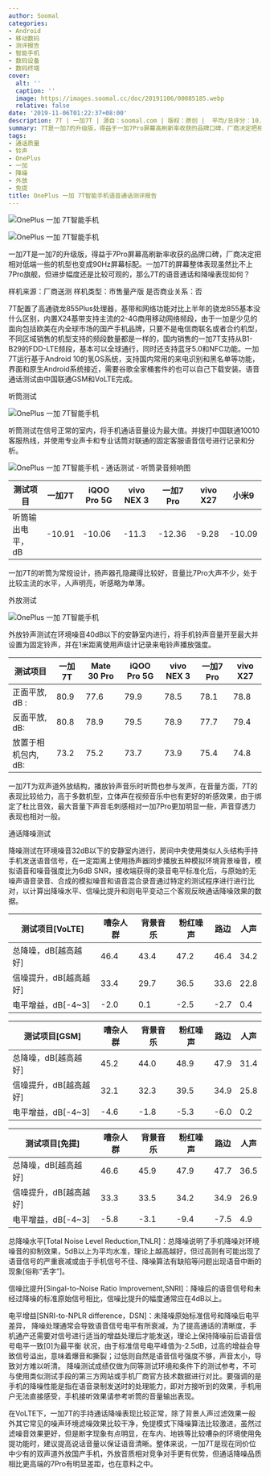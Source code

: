 ```yaml
---
author: Soomal
categories:
- Android
- 移动数码
- 测评报告
- 智能手机
- 数码设备
- 数码终端
cover:
  alt: ''
  caption: ''
  image: https://images.soomal.cc/doc/20191106/00085185.webp
  relative: false
date: '2019-11-06T01:22:37+08:00'
description: 7T | 一加7T | 源自：soomal.com | 版权：原创 |  平均/总评分：10.00/50
summary: 7T是一加7的升级版，得益于一加7Pro屏幕高刷新率收获的品牌口碑，厂商决定把相对低端一些的机型也变成90Hz屏幕标配。一加7T的屏幕表现虽然比不上7Pro旗舰，但整体进步还是比较可观的，那么7T的语音通话和降噪表现如何？
tags:
- 通话质量
- 铃声
- OnePlus
- 一加
- 降噪
- 外放
- 免提
title: OnePlus 一加 7T智能手机语音通话测评报告
---
```


![OnePlus 一加 7T智能手机](https://images.soomal.cc/doc/20191022/00084828_01.webp)



![OnePlus 一加 7T智能手机](https://images.soomal.cc/doc/20191022/00084829_01.webp)



一加7T是一加7的升级版，得益于7Pro屏幕高刷新率收获的品牌口碑，厂商决定把相对低端一些的机型也变成90Hz屏幕标配。一加7T的屏幕整体表现虽然比不上7Pro旗舰，但进步幅度还是比较可观的，那么7T的语音通话和降噪表现如何？



样机来源：厂商送测
样机类型：市售量产版
是否商业关系：否



7T配置了高通骁龙855Plus处理器，基带和网络功能对比上半年的骁龙855基本没什么区别，内置X24基带支持主流的2-4G商用移动网络频段，由于一加是少见的面向包括欧美在内全球市场的国产手机品牌，只要不是电信商联名或者合约机型，不同区域销售的机型支持的频段数量都是一样的，国内销售的一加7T支持从B1-B29的FDD-LTE频段，基本可以全球通行，同时还支持蓝牙5.0和NFC功能。一加7T运行基于Android 10的氢OS系统，支持国内常用的来电识别和黑名单等功能，界面和原生Android系统接近，需要谷歌全家桶套件的也可以自己下载安装。语音通话测试由中国联通GSM和VoLTE完成。



听筒测试



![OnePlus 一加 7T智能手机](https://images.soomal.cc/doc/20191022/00084833.webp)



听筒测试在信号正常的室内，将手机通话音量设为最大值。并拨打中国联通10010客服热线，并使用专业声卡和专业话筒对联通的固定客服语音信号进行记录和分析。



![OnePlus 一加 7T智能手机 - 通话测试 - 听筒录音频响图](https://images.soomal.cc/doc/20191106/00085184.webp)



| 测试项目 | 一加7T | iQOO Pro 5G | vivo NEX 3 | 一加7 Pro | vivo X27 | 小米9 |
| --- | --- | --- | --- | --- | --- | --- |
| 听筒输出电平，dB | -10.91 | -10.06 | -11.3 | -12.36 | -9.28 | -10.09 |



一加7T的听筒为常规设计，扬声器孔隐藏得比较好，音量比7Pro大声不少，处于比较主流的水平，人声明亮，听感略为单薄。



外放测试



![OnePlus 一加 7T智能手机](https://images.soomal.cc/doc/20191022/00084839.webp)



外放铃声测试在环境噪音40dB以下的安静室内进行，将手机铃声音量开至最大并设置为固定铃声，并在1米距离使用声级计记录来电铃声播放强度。



| 测试项目 | 一加7T | Mate 30 Pro | iQOO Pro 5G | vivo NEX 3 | 一加7 Pro | vivo X27 |
| --- | --- | --- | --- | --- | --- | --- |
| 正面平放, dB : | 80.9 | 77.6 | 79.9 | 78.5 | 78.1 | 78.8 |
| 反面平放, dB: | 80.8 | 78.9 | 79.5 | 78.9 | 77.7 | 79.4 |
| 放置于相机包内, dB: | 73.2 | 75.2 | 73.7 | 73.9 | 75.4 | 74.8 |



一加7T为双声道外放结构，播放铃声音乐时听筒也参与发声，在音量方面，7T的表现比较给力，高于多数机型，立体声在视频音乐中也有更好的听感效果，由于绑定了杜比音效，最大音量下声音毛刺感相对一加7Pro更加明显一些，声音穿透力表现也相对一般。



通话降噪测试



降噪测试在环境噪音32dB以下的安静室内进行，房间中央使用类似人头结构手持手机发送语音信号，在一定距离上使用扬声器同步播放五种模拟环境背景噪音，模拟语音和噪音强度比为6dB SNR，接收端获得的录音电平标准化后，与原始的无噪声语音录音、合成的模拟噪音和语音混合录音通过特定的测试程序进行进行比对，以计算出降噪水平、信噪比提升和则电平变动三个客观反映通话降噪效果的数据。



| 测试项目[VoLTE] | 嘈杂人群 | 背景音乐 | 粉红噪声 | 路边 | 人声 |
| --- | --- | --- | --- | --- | --- |
| 总降噪，dB[越高越好] | 46.4 | 43.4 | 47.2 | 46.4 | 34.2 |
| 信噪提升，dB[越高越好] | 33.4 | 29.7 | 36.5 | 33.6 | 22.8 |
| 电平增益，dB[-4~3] | -2.0 | 0.1 | -2.5 | -2.7 | 0.4 |



| 测试项目[GSM] | 嘈杂人群 | 背景音乐 | 粉红噪声 | 路边 | 人声 |
| --- | --- | --- | --- | --- | --- |
| 总降噪，dB[越高越好] | 45.2 | 44.0 | 48.9 | 47.9 | 31.4 |
| 信噪提升，dB[越高越好] | 32.1 | 32.3 | 39.5 | 34.9 | 25.8 |
| 电平增益，dB[-4~3] | -4.6 | -1.8 | -5.3 | -6.0 | 0.2 |



| 测试项目[免提] | 嘈杂人群 | 背景音乐 | 粉红噪声 | 路边 | 人声 |
| --- | --- | --- | --- | --- | --- |
| 总降噪，dB[越高越好] | 46.6 | 45.9 | 47.9 | 47.7 | 36.5 |
| 信噪提升，dB[越高越好] | 33.3 | 33.5 | 34.2 | 34.9 | 26.9 |
| 电平增益，dB[-4~3] | -5.8 | -3.1 | -9.4 | -7.5 | 4.9 |



总降噪水平[Total Noise Level Reduction,TNLR]：总降噪说明了手机降噪对环境噪音的抑制效果，5dB以上为平均水准，理论上越高越好，但过高则有可能出现了语音信号的严重衰减或由于手机信号不佳、降噪算法有缺陷等问题出现语音中断的现象[俗称“丢字”]。
 
信噪比提升[Singal-to-Noise Ratio Improvement,SNRI]：降噪后的语音信号和未经过降噪的标准原始信号相比，信噪比提升的幅度通常应在4dB以上。 
 
电平增益[SNRI-to-NPLR difference，DSN]：未降噪原始标准信号和降噪后电平差异，  降噪处理通常会导致语音信号电平有所衰减，为了提高通话的清晰度，手机通产还需要对信号进行适当的增益处理后才能发送，理论上保持降噪前后语音信号电平一致[0]为最平衡  状况，由于标准信号电平峰值为-2.5dB，过高的增益会导致信号溢出，意味着爆音和撕裂；过低则自然是语音信号强度不够，声音太小，导致对方难以听清。 
降噪测试成绩仅做为同等测试环境和条件下的测试参考，不可与使用类似测试手段的第三方网站或手机厂商官方技术数据进行对比。要强调的是手机的降噪性能是指在语音录制发送时的处理能力，即对方接听到的效果，手机用户无法直接感受，手机接听效果请参考听筒的音量输出表现。



在VoLTE下，一加7T的手持通话降噪表现比较正常，除了背景人声过滤效果一般外其它常见的噪声环境滤噪效果比较干净，免提模式下降噪算法比较激进，虽然过滤噪音效果更好，但是断字现象有点明显，在车内、地铁等比较嘈杂的环境使用免提功能时，建议提高说话音量以保证语音清晰。整体来说，一加7T是现在同价位中少有的双声道外放国产手机，外放音质相对竞争对手更有优势，但通话降噪品质相比更高端的7Pro有明显差距，也在意料之中。